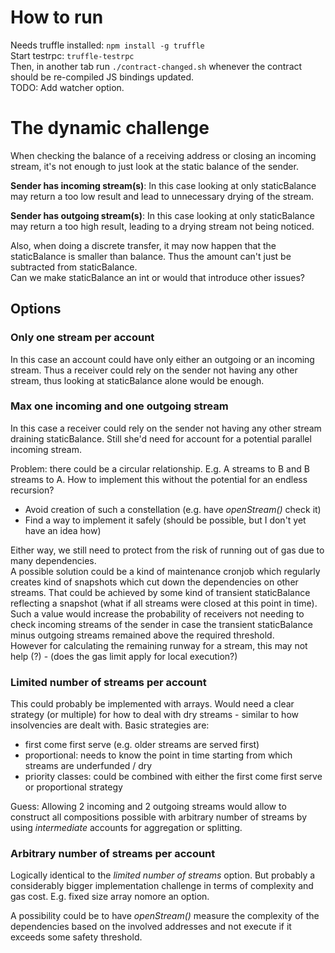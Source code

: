 # How to run

Needs truffle installed: `npm install -g truffle`  
Start testrpc: `truffle-testrpc`  
Then, in another tab run `./contract-changed.sh` whenever the contract should be re-compiled JS bindings updated.  
TODO: Add watcher option.

# The dynamic challenge

When checking the balance of a receiving address or closing an incoming stream, it's not enough to just look at the static balance of the sender.

**Sender has incoming stream(s)**: In this case looking at only staticBalance may return a too low result and lead to unnecessary drying of the stream.

**Sender has outgoing stream(s)**: In this case looking at only staticBalance may return a too high result, leading to a drying stream not being noticed.

Also, when doing a discrete transfer, it may now happen that the staticBalance is smaller than balance. Thus the amount can't just be subtracted from staticBalance.  
Can we make staticBalance an int or would that introduce other issues?

## Options

### Only one stream per account

In this case an account could have only either an outgoing or an incoming stream.
Thus a receiver could rely on the sender not having any other stream, thus looking at staticBalance alone would be enough.

### Max one incoming and one outgoing stream 

In this case a receiver could rely on the sender not having any other stream draining staticBalance.
Still she'd need for account for a potential parallel incoming stream.

Problem: there could be a circular relationship. E.g. A streams to B and B streams to A.
How to implement this without the potential for an endless recursion?

* Avoid creation of such a constellation (e.g. have *openStream()* check it)
* Find a way to implement it safely (should be possible, but I don't yet have an idea how)

Either way, we still need to protect from the risk of running out of gas due to many dependencies.  
A possible solution could be a kind of maintenance cronjob which regularly creates kind of snapshots which cut down the dependencies on other streams.
That could be achieved by some kind of transient staticBalance reflecting a snapshot (what if all streams were closed at this point in time).
Such a value would increase the probability of receivers not needing to check incoming streams of the sender in case the transient staticBalance minus outgoing streams remained above the required threshold.  
However for calculating the remaining runway for a stream, this may not help (?) - (does the gas limit apply for local execution?)

### Limited number of streams per account

This could probably be implemented with arrays.
Would need a clear strategy (or multiple) for how to deal with dry streams - similar to how insolvencies are dealt with.
Basic strategies are: 
* first come first serve (e.g. older streams are served first)
* proportional: needs to know the point in time starting from which streams are underfunded / dry
* priority classes: could be combined with either the first come first serve or proportional strategy

Guess: Allowing 2 incoming and 2 outgoing streams would allow to construct all compositions possible with arbitrary number of streams by using *intermediate* accounts for aggregation or splitting.

### Arbitrary number of streams per account

Logically identical to the *limited number of streams* option.
But probably a considerably bigger implementation challenge in terms of complexity and gas cost. E.g. fixed size array nomore an option.

A possibility could be to have *openStream()* measure the complexity of the dependencies based on the involved addresses and not execute if it exceeds some safety threshold.